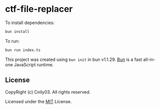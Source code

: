 # ctf-file-replacer

To install dependencies:

```bash
bun install
```

To run:

```bash
bun run index.ts
```

This project was created using `bun init` in bun v1.1.29. [Bun](https://bun.sh) is a fast all-in-one JavaScript runtime.


## License

CopyRight (c) Cnily03. All rights reserved.

Licensed under the [MIT](LICENSE) License.